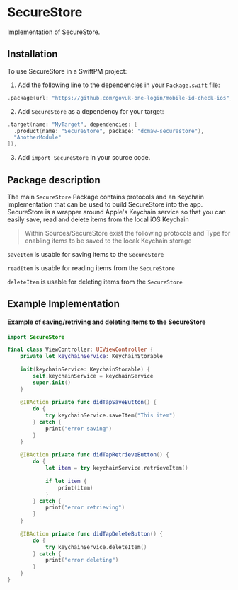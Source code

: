 # SecureStore

Implementation of SecureStore.

## Installation

To use SecureStore in a SwiftPM project:

1. Add the following line to the dependencies in your `Package.swift` file:

```swift
.package(url: "https://github.com/govuk-one-login/mobile-id-check-ios", from: "1.0.0"),
```

2. Add `SecureStore` as a dependency for your target:

```swift
.target(name: "MyTarget", dependencies: [
  .product(name: "SecureStore", package: "dcmaw-securestore"),
  "AnotherModule"
]),
```

3. Add `import SecureStore` in your source code.

## Package description

The main `SecureStore` Package contains protocols and an Keychain implementation that can be used to build SecureStore into the app. SecureStore is a wrapper around Apple's Keychain service so that you can easily save, read and delete items from the local iOS Keychain

> Within Sources/SecureStore exist the following protocols and Type for enabling items to be saved to the locak Keychain storage

`saveItem` is usable for saving items to the `SecureStore`

`readItem` is usable for reading items from the `SecureStore`

`deleteItem` is usable for deleting items from the `SecureStore`

## Example Implementation

#### Example of saving/retriving and deleting items to the SecureStore

```swift
import SecureStore

final class ViewController: UIViewController {
    private let keychainService: KeychainStorable
    
    init(keychainService: KeychainStorable) {
        self.keychainService = keychainService
        super.init()
    }
    
    @IBAction private func didTapSaveButton() {
        do {
            try keychainService.saveItem("This item")
        } catch {
            print("error saving")
        }
    }
    
    @IBAction private func didTapRetrieveButton() {
        do {
            let item = try keychainService.retrieveItem()
            
            if let item {
                print(item)
            }
        } catch {
            print("error retrieving")
        }
    }
        
    @IBAction private func didTapDeleteButton() {
        do {
            try keychainService.deleteItem()
        } catch {
            print("error deleting")
        }
    }
}
```
